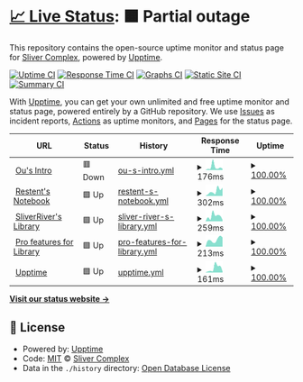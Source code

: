 # [📈 Live Status](https://status.restent.win): <!--live status--> **🟧 Partial outage**

This repository contains the open-source uptime monitor and status page for [Sliver Complex](https://network.restent.win), powered by [Upptime](https://github.com/upptime/upptime).

[![Uptime CI](https://github.com/S-Complex/upptime/workflows/Uptime%20CI/badge.svg)](https://github.com/S-Complex/upptime/actions?query=workflow%3A%22Uptime+CI%22)
[![Response Time CI](https://github.com/S-Complex/upptime/workflows/Response%20Time%20CI/badge.svg)](https://github.com/S-Complex/upptime/actions?query=workflow%3A%22Response+Time+CI%22)
[![Graphs CI](https://github.com/S-Complex/upptime/workflows/Graphs%20CI/badge.svg)](https://github.com/S-Complex/upptime/actions?query=workflow%3A%22Graphs+CI%22)
[![Static Site CI](https://github.com/S-Complex/upptime/workflows/Static%20Site%20CI/badge.svg)](https://github.com/S-Complex/upptime/actions?query=workflow%3A%22Static+Site+CI%22)
[![Summary CI](https://github.com/S-Complex/upptime/workflows/Summary%20CI/badge.svg)](https://github.com/S-Complex/upptime/actions?query=workflow%3A%22Summary+CI%22)

With [Upptime](https://upptime.js.org), you can get your own unlimited and free uptime monitor and status page, powered entirely by a GitHub repository. We use [Issues](https://github.com/S-Complex/upptime/issues) as incident reports, [Actions](https://github.com/S-Complex/upptime/actions) as uptime monitors, and [Pages](https://status.restent.win) for the status page.

<!--start: status pages-->
<!-- This summary is generated by Upptime (https://github.com/upptime/upptime) -->
<!-- Do not edit this manually, your changes will be overwritten -->
<!-- prettier-ignore -->
| URL | Status | History | Response Time | Uptime |
| --- | ------ | ------- | ------------- | ------ |
| <img alt="" src="https://icons.duckduckgo.com/ip3/www.restent.win.ico" height="13"> [Ou's Intro](https://www.restent.win) | 🟥 Down | [ou-s-intro.yml](https://github.com/S-Complex/upptime/commits/HEAD/history/ou-s-intro.yml) | <details><summary><img alt="Response time graph" src="./graphs/ou-s-intro/response-time-week.png" height="20"> 176ms</summary><br><a href="https://status.restent.win/history/ou-s-intro"><img alt="Response time 290" src="https://img.shields.io/endpoint?url=https%3A%2F%2Fraw.githubusercontent.com%2FS-Complex%2Fupptime%2FHEAD%2Fapi%2Fou-s-intro%2Fresponse-time.json"></a><br><a href="https://status.restent.win/history/ou-s-intro"><img alt="24-hour response time 146" src="https://img.shields.io/endpoint?url=https%3A%2F%2Fraw.githubusercontent.com%2FS-Complex%2Fupptime%2FHEAD%2Fapi%2Fou-s-intro%2Fresponse-time-day.json"></a><br><a href="https://status.restent.win/history/ou-s-intro"><img alt="7-day response time 176" src="https://img.shields.io/endpoint?url=https%3A%2F%2Fraw.githubusercontent.com%2FS-Complex%2Fupptime%2FHEAD%2Fapi%2Fou-s-intro%2Fresponse-time-week.json"></a><br><a href="https://status.restent.win/history/ou-s-intro"><img alt="30-day response time 273" src="https://img.shields.io/endpoint?url=https%3A%2F%2Fraw.githubusercontent.com%2FS-Complex%2Fupptime%2FHEAD%2Fapi%2Fou-s-intro%2Fresponse-time-month.json"></a><br><a href="https://status.restent.win/history/ou-s-intro"><img alt="1-year response time 290" src="https://img.shields.io/endpoint?url=https%3A%2F%2Fraw.githubusercontent.com%2FS-Complex%2Fupptime%2FHEAD%2Fapi%2Fou-s-intro%2Fresponse-time-year.json"></a></details> | <details><summary><a href="https://status.restent.win/history/ou-s-intro">100.00%</a></summary><a href="https://status.restent.win/history/ou-s-intro"><img alt="All-time uptime 99.96%" src="https://img.shields.io/endpoint?url=https%3A%2F%2Fraw.githubusercontent.com%2FS-Complex%2Fupptime%2FHEAD%2Fapi%2Fou-s-intro%2Fuptime.json"></a><br><a href="https://status.restent.win/history/ou-s-intro"><img alt="24-hour uptime 99.99%" src="https://img.shields.io/endpoint?url=https%3A%2F%2Fraw.githubusercontent.com%2FS-Complex%2Fupptime%2FHEAD%2Fapi%2Fou-s-intro%2Fuptime-day.json"></a><br><a href="https://status.restent.win/history/ou-s-intro"><img alt="7-day uptime 100.00%" src="https://img.shields.io/endpoint?url=https%3A%2F%2Fraw.githubusercontent.com%2FS-Complex%2Fupptime%2FHEAD%2Fapi%2Fou-s-intro%2Fuptime-week.json"></a><br><a href="https://status.restent.win/history/ou-s-intro"><img alt="30-day uptime 100.00%" src="https://img.shields.io/endpoint?url=https%3A%2F%2Fraw.githubusercontent.com%2FS-Complex%2Fupptime%2FHEAD%2Fapi%2Fou-s-intro%2Fuptime-month.json"></a><br><a href="https://status.restent.win/history/ou-s-intro"><img alt="1-year uptime 99.96%" src="https://img.shields.io/endpoint?url=https%3A%2F%2Fraw.githubusercontent.com%2FS-Complex%2Fupptime%2FHEAD%2Fapi%2Fou-s-intro%2Fuptime-year.json"></a></details>
| <img alt="" src="https://icons.duckduckgo.com/ip3/blog.restent.win.ico" height="13"> [Restent's Notebook](https://blog.restent.win) | 🟩 Up | [restent-s-notebook.yml](https://github.com/S-Complex/upptime/commits/HEAD/history/restent-s-notebook.yml) | <details><summary><img alt="Response time graph" src="./graphs/restent-s-notebook/response-time-week.png" height="20"> 302ms</summary><br><a href="https://status.restent.win/history/restent-s-notebook"><img alt="Response time 262" src="https://img.shields.io/endpoint?url=https%3A%2F%2Fraw.githubusercontent.com%2FS-Complex%2Fupptime%2FHEAD%2Fapi%2Frestent-s-notebook%2Fresponse-time.json"></a><br><a href="https://status.restent.win/history/restent-s-notebook"><img alt="24-hour response time 498" src="https://img.shields.io/endpoint?url=https%3A%2F%2Fraw.githubusercontent.com%2FS-Complex%2Fupptime%2FHEAD%2Fapi%2Frestent-s-notebook%2Fresponse-time-day.json"></a><br><a href="https://status.restent.win/history/restent-s-notebook"><img alt="7-day response time 302" src="https://img.shields.io/endpoint?url=https%3A%2F%2Fraw.githubusercontent.com%2FS-Complex%2Fupptime%2FHEAD%2Fapi%2Frestent-s-notebook%2Fresponse-time-week.json"></a><br><a href="https://status.restent.win/history/restent-s-notebook"><img alt="30-day response time 288" src="https://img.shields.io/endpoint?url=https%3A%2F%2Fraw.githubusercontent.com%2FS-Complex%2Fupptime%2FHEAD%2Fapi%2Frestent-s-notebook%2Fresponse-time-month.json"></a><br><a href="https://status.restent.win/history/restent-s-notebook"><img alt="1-year response time 262" src="https://img.shields.io/endpoint?url=https%3A%2F%2Fraw.githubusercontent.com%2FS-Complex%2Fupptime%2FHEAD%2Fapi%2Frestent-s-notebook%2Fresponse-time-year.json"></a></details> | <details><summary><a href="https://status.restent.win/history/restent-s-notebook">100.00%</a></summary><a href="https://status.restent.win/history/restent-s-notebook"><img alt="All-time uptime 99.87%" src="https://img.shields.io/endpoint?url=https%3A%2F%2Fraw.githubusercontent.com%2FS-Complex%2Fupptime%2FHEAD%2Fapi%2Frestent-s-notebook%2Fuptime.json"></a><br><a href="https://status.restent.win/history/restent-s-notebook"><img alt="24-hour uptime 100.00%" src="https://img.shields.io/endpoint?url=https%3A%2F%2Fraw.githubusercontent.com%2FS-Complex%2Fupptime%2FHEAD%2Fapi%2Frestent-s-notebook%2Fuptime-day.json"></a><br><a href="https://status.restent.win/history/restent-s-notebook"><img alt="7-day uptime 100.00%" src="https://img.shields.io/endpoint?url=https%3A%2F%2Fraw.githubusercontent.com%2FS-Complex%2Fupptime%2FHEAD%2Fapi%2Frestent-s-notebook%2Fuptime-week.json"></a><br><a href="https://status.restent.win/history/restent-s-notebook"><img alt="30-day uptime 100.00%" src="https://img.shields.io/endpoint?url=https%3A%2F%2Fraw.githubusercontent.com%2FS-Complex%2Fupptime%2FHEAD%2Fapi%2Frestent-s-notebook%2Fuptime-month.json"></a><br><a href="https://status.restent.win/history/restent-s-notebook"><img alt="1-year uptime 99.87%" src="https://img.shields.io/endpoint?url=https%3A%2F%2Fraw.githubusercontent.com%2FS-Complex%2Fupptime%2FHEAD%2Fapi%2Frestent-s-notebook%2Fuptime-year.json"></a></details>
| <img alt="" src="https://icons.duckduckgo.com/ip3/library.restent.win.ico" height="13"> [SliverRiver's Library](https://library.restent.win) | 🟩 Up | [sliver-river-s-library.yml](https://github.com/S-Complex/upptime/commits/HEAD/history/sliver-river-s-library.yml) | <details><summary><img alt="Response time graph" src="./graphs/sliver-river-s-library/response-time-week.png" height="20"> 259ms</summary><br><a href="https://status.restent.win/history/sliver-river-s-library"><img alt="Response time 360" src="https://img.shields.io/endpoint?url=https%3A%2F%2Fraw.githubusercontent.com%2FS-Complex%2Fupptime%2FHEAD%2Fapi%2Fsliver-river-s-library%2Fresponse-time.json"></a><br><a href="https://status.restent.win/history/sliver-river-s-library"><img alt="24-hour response time 71" src="https://img.shields.io/endpoint?url=https%3A%2F%2Fraw.githubusercontent.com%2FS-Complex%2Fupptime%2FHEAD%2Fapi%2Fsliver-river-s-library%2Fresponse-time-day.json"></a><br><a href="https://status.restent.win/history/sliver-river-s-library"><img alt="7-day response time 259" src="https://img.shields.io/endpoint?url=https%3A%2F%2Fraw.githubusercontent.com%2FS-Complex%2Fupptime%2FHEAD%2Fapi%2Fsliver-river-s-library%2Fresponse-time-week.json"></a><br><a href="https://status.restent.win/history/sliver-river-s-library"><img alt="30-day response time 231" src="https://img.shields.io/endpoint?url=https%3A%2F%2Fraw.githubusercontent.com%2FS-Complex%2Fupptime%2FHEAD%2Fapi%2Fsliver-river-s-library%2Fresponse-time-month.json"></a><br><a href="https://status.restent.win/history/sliver-river-s-library"><img alt="1-year response time 360" src="https://img.shields.io/endpoint?url=https%3A%2F%2Fraw.githubusercontent.com%2FS-Complex%2Fupptime%2FHEAD%2Fapi%2Fsliver-river-s-library%2Fresponse-time-year.json"></a></details> | <details><summary><a href="https://status.restent.win/history/sliver-river-s-library">100.00%</a></summary><a href="https://status.restent.win/history/sliver-river-s-library"><img alt="All-time uptime 99.96%" src="https://img.shields.io/endpoint?url=https%3A%2F%2Fraw.githubusercontent.com%2FS-Complex%2Fupptime%2FHEAD%2Fapi%2Fsliver-river-s-library%2Fuptime.json"></a><br><a href="https://status.restent.win/history/sliver-river-s-library"><img alt="24-hour uptime 100.00%" src="https://img.shields.io/endpoint?url=https%3A%2F%2Fraw.githubusercontent.com%2FS-Complex%2Fupptime%2FHEAD%2Fapi%2Fsliver-river-s-library%2Fuptime-day.json"></a><br><a href="https://status.restent.win/history/sliver-river-s-library"><img alt="7-day uptime 100.00%" src="https://img.shields.io/endpoint?url=https%3A%2F%2Fraw.githubusercontent.com%2FS-Complex%2Fupptime%2FHEAD%2Fapi%2Fsliver-river-s-library%2Fuptime-week.json"></a><br><a href="https://status.restent.win/history/sliver-river-s-library"><img alt="30-day uptime 100.00%" src="https://img.shields.io/endpoint?url=https%3A%2F%2Fraw.githubusercontent.com%2FS-Complex%2Fupptime%2FHEAD%2Fapi%2Fsliver-river-s-library%2Fuptime-month.json"></a><br><a href="https://status.restent.win/history/sliver-river-s-library"><img alt="1-year uptime 99.96%" src="https://img.shields.io/endpoint?url=https%3A%2F%2Fraw.githubusercontent.com%2FS-Complex%2Fupptime%2FHEAD%2Fapi%2Fsliver-river-s-library%2Fuptime-year.json"></a></details>
| <img alt="" src="https://icons.duckduckgo.com/ip3/pro.restent.win.ico" height="13"> [Pro features for Library](https://pro.restent.win/raw/S-Complex/Friends/main/links.json) | 🟩 Up | [pro-features-for-library.yml](https://github.com/S-Complex/upptime/commits/HEAD/history/pro-features-for-library.yml) | <details><summary><img alt="Response time graph" src="./graphs/pro-features-for-library/response-time-week.png" height="20"> 213ms</summary><br><a href="https://status.restent.win/history/pro-features-for-library"><img alt="Response time 361" src="https://img.shields.io/endpoint?url=https%3A%2F%2Fraw.githubusercontent.com%2FS-Complex%2Fupptime%2FHEAD%2Fapi%2Fpro-features-for-library%2Fresponse-time.json"></a><br><a href="https://status.restent.win/history/pro-features-for-library"><img alt="24-hour response time 282" src="https://img.shields.io/endpoint?url=https%3A%2F%2Fraw.githubusercontent.com%2FS-Complex%2Fupptime%2FHEAD%2Fapi%2Fpro-features-for-library%2Fresponse-time-day.json"></a><br><a href="https://status.restent.win/history/pro-features-for-library"><img alt="7-day response time 213" src="https://img.shields.io/endpoint?url=https%3A%2F%2Fraw.githubusercontent.com%2FS-Complex%2Fupptime%2FHEAD%2Fapi%2Fpro-features-for-library%2Fresponse-time-week.json"></a><br><a href="https://status.restent.win/history/pro-features-for-library"><img alt="30-day response time 430" src="https://img.shields.io/endpoint?url=https%3A%2F%2Fraw.githubusercontent.com%2FS-Complex%2Fupptime%2FHEAD%2Fapi%2Fpro-features-for-library%2Fresponse-time-month.json"></a><br><a href="https://status.restent.win/history/pro-features-for-library"><img alt="1-year response time 361" src="https://img.shields.io/endpoint?url=https%3A%2F%2Fraw.githubusercontent.com%2FS-Complex%2Fupptime%2FHEAD%2Fapi%2Fpro-features-for-library%2Fresponse-time-year.json"></a></details> | <details><summary><a href="https://status.restent.win/history/pro-features-for-library">100.00%</a></summary><a href="https://status.restent.win/history/pro-features-for-library"><img alt="All-time uptime 99.77%" src="https://img.shields.io/endpoint?url=https%3A%2F%2Fraw.githubusercontent.com%2FS-Complex%2Fupptime%2FHEAD%2Fapi%2Fpro-features-for-library%2Fuptime.json"></a><br><a href="https://status.restent.win/history/pro-features-for-library"><img alt="24-hour uptime 100.00%" src="https://img.shields.io/endpoint?url=https%3A%2F%2Fraw.githubusercontent.com%2FS-Complex%2Fupptime%2FHEAD%2Fapi%2Fpro-features-for-library%2Fuptime-day.json"></a><br><a href="https://status.restent.win/history/pro-features-for-library"><img alt="7-day uptime 100.00%" src="https://img.shields.io/endpoint?url=https%3A%2F%2Fraw.githubusercontent.com%2FS-Complex%2Fupptime%2FHEAD%2Fapi%2Fpro-features-for-library%2Fuptime-week.json"></a><br><a href="https://status.restent.win/history/pro-features-for-library"><img alt="30-day uptime 100.00%" src="https://img.shields.io/endpoint?url=https%3A%2F%2Fraw.githubusercontent.com%2FS-Complex%2Fupptime%2FHEAD%2Fapi%2Fpro-features-for-library%2Fuptime-month.json"></a><br><a href="https://status.restent.win/history/pro-features-for-library"><img alt="1-year uptime 99.77%" src="https://img.shields.io/endpoint?url=https%3A%2F%2Fraw.githubusercontent.com%2FS-Complex%2Fupptime%2FHEAD%2Fapi%2Fpro-features-for-library%2Fuptime-year.json"></a></details>
| <img alt="" src="https://icons.duckduckgo.com/ip3/status.restent.win.ico" height="13"> [Upptime](https://status.restent.win) | 🟩 Up | [upptime.yml](https://github.com/S-Complex/upptime/commits/HEAD/history/upptime.yml) | <details><summary><img alt="Response time graph" src="./graphs/upptime/response-time-week.png" height="20"> 161ms</summary><br><a href="https://status.restent.win/history/upptime"><img alt="Response time 154" src="https://img.shields.io/endpoint?url=https%3A%2F%2Fraw.githubusercontent.com%2FS-Complex%2Fupptime%2FHEAD%2Fapi%2Fupptime%2Fresponse-time.json"></a><br><a href="https://status.restent.win/history/upptime"><img alt="24-hour response time 40" src="https://img.shields.io/endpoint?url=https%3A%2F%2Fraw.githubusercontent.com%2FS-Complex%2Fupptime%2FHEAD%2Fapi%2Fupptime%2Fresponse-time-day.json"></a><br><a href="https://status.restent.win/history/upptime"><img alt="7-day response time 161" src="https://img.shields.io/endpoint?url=https%3A%2F%2Fraw.githubusercontent.com%2FS-Complex%2Fupptime%2FHEAD%2Fapi%2Fupptime%2Fresponse-time-week.json"></a><br><a href="https://status.restent.win/history/upptime"><img alt="30-day response time 138" src="https://img.shields.io/endpoint?url=https%3A%2F%2Fraw.githubusercontent.com%2FS-Complex%2Fupptime%2FHEAD%2Fapi%2Fupptime%2Fresponse-time-month.json"></a><br><a href="https://status.restent.win/history/upptime"><img alt="1-year response time 154" src="https://img.shields.io/endpoint?url=https%3A%2F%2Fraw.githubusercontent.com%2FS-Complex%2Fupptime%2FHEAD%2Fapi%2Fupptime%2Fresponse-time-year.json"></a></details> | <details><summary><a href="https://status.restent.win/history/upptime">100.00%</a></summary><a href="https://status.restent.win/history/upptime"><img alt="All-time uptime 99.96%" src="https://img.shields.io/endpoint?url=https%3A%2F%2Fraw.githubusercontent.com%2FS-Complex%2Fupptime%2FHEAD%2Fapi%2Fupptime%2Fuptime.json"></a><br><a href="https://status.restent.win/history/upptime"><img alt="24-hour uptime 100.00%" src="https://img.shields.io/endpoint?url=https%3A%2F%2Fraw.githubusercontent.com%2FS-Complex%2Fupptime%2FHEAD%2Fapi%2Fupptime%2Fuptime-day.json"></a><br><a href="https://status.restent.win/history/upptime"><img alt="7-day uptime 100.00%" src="https://img.shields.io/endpoint?url=https%3A%2F%2Fraw.githubusercontent.com%2FS-Complex%2Fupptime%2FHEAD%2Fapi%2Fupptime%2Fuptime-week.json"></a><br><a href="https://status.restent.win/history/upptime"><img alt="30-day uptime 100.00%" src="https://img.shields.io/endpoint?url=https%3A%2F%2Fraw.githubusercontent.com%2FS-Complex%2Fupptime%2FHEAD%2Fapi%2Fupptime%2Fuptime-month.json"></a><br><a href="https://status.restent.win/history/upptime"><img alt="1-year uptime 99.96%" src="https://img.shields.io/endpoint?url=https%3A%2F%2Fraw.githubusercontent.com%2FS-Complex%2Fupptime%2FHEAD%2Fapi%2Fupptime%2Fuptime-year.json"></a></details>

<!--end: status pages-->

[**Visit our status website →**](https://status.restent.win)

## 📄 License

- Powered by: [Upptime](https://github.com/upptime/upptime)
- Code: [MIT](./LICENSE) © [Sliver Complex](https://network.restent.win)
- Data in the `./history` directory: [Open Database License](https://opendatacommons.org/licenses/odbl/1-0/)
